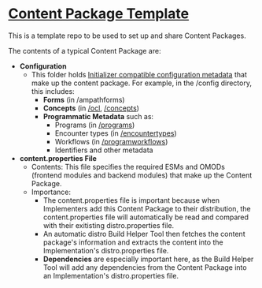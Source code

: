 # <u>Content Package Template</u>

This is a template repo to be used to set up and share Content Packages.

The contents of a typical Content Package are:
* **Configuration**
  * This folder holds [Initializer compatible configuration metadata]([url](https://github.com/mekomsolutions/openmrs-module-initializer/blob/main/README.md)) that make up the content package. For example, in the /config directory, this includes:
    * **Forms** (in /ampathforms)
    * **Concepts** (in [/ocl]([url](https://github.com/mekomsolutions/openmrs-module-initializer/blob/main/README.md#:~:text=Open%20Concept%20Lab%20(ZIP%20Files))), [/concepts]([url](https://github.com/mekomsolutions/openmrs-module-initializer/blob/main/readme/concepts.md)))
    * **Programmatic Metadata** such as:
      * Programs (in [/programs]([url](https://github.com/mekomsolutions/openmrs-module-initializer/blob/main/readme/prog.md)))
      * Encounter types (in [/encountertypes]([url](https://github.com/mekomsolutions/openmrs-module-initializer/blob/main/readme/et.md)))
      * Workflows (in [/programworkflows]([url](https://github.com/mekomsolutions/openmrs-module-initializer/blob/main/readme/prog.md)))
      * Identifiers and other metadata
* **content.properties File**
  * Contents: This file specifies the required ESMs and OMODs (frontend modules and backend modules) that make up the Content Package.
  * Importance:
    * The content.properties file is important because when Implementers add this Content Package to their distribution, the content.properties file will automatically be read and compared with their exitisting distro.properties file.
    * An automatic distro Build Helper Tool then fetches the content package's information and extracts the content into the Implementation's distro.properties file.
    * **Dependencies** are especially important here, as the Build Helper Tool will add any dependencies from the Content Package into an Implementation's distro.properties file.
